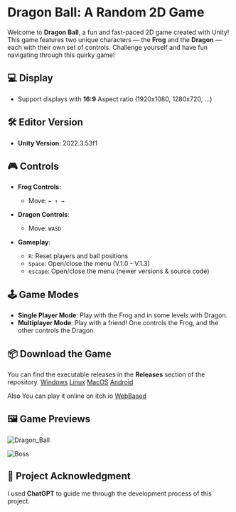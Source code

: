 # Dragon Ball: A Random 2D Game

Welcome to **Dragon Ball**, a fun and fast-paced 2D game created with Unity! This game features two unique characters — the **Frog** and the **Dragon** — each with their own set of controls. Challenge yourself and have fun navigating through this quirky game!

## 💻 Display
- Support displays with **16:9** Aspect ratio (1920x1080, 1280x720, ...)

## 🛠️ Editor Version

- **Unity Version**: 2022.3.53f1

## 🎮 Controls

- **Frog Controls**:  
  - Move: `← ↑ →`
  
- **Dragon Controls**:  
  - Move: `WASD`

- **Gameplay**:
  - `R`: Reset players and ball positions
  - `Space`: Open/close the menu (V.1.0 - V.1.3)
  - `escape`: Open/close the menu (newer versions & source code)
  
## 🕹️ Game Modes

- **Single Player Mode**: Play with the Frog and in some levels with Dragon.
- **Multiplayer Mode**: Play with a friend! One controls the Frog, and the other controls the Dragon.

## 📦 Download the Game

You can find the executable releases in the **Releases** section of the repository. [Windows](https://github.com/RezaTaheri01/dragon-ball/releases?q=Windows&expanded=true) [Linux](https://github.com/RezaTaheri01/dragon-ball/releases?q=Linux&expanded=true) [MacOS](https://github.com/RezaTaheri01/dragon-ball/releases?q=MacOS&expanded=true) [Android](https://github.com/RezaTaheri01/dragon-ball/releases?q=Android&expanded=true)

Also You can play it online on itch.io [WebBased](https://aghreza.itch.io/dragon-ball)

## 🖼️ Game Previews

![Dragon_Ball](https://github.com/user-attachments/assets/f6bc7390-2f32-4230-8a12-dbeafc6a6005)

![Boss](https://github.com/user-attachments/assets/fe728dde-b8f1-4347-b5af-bbb92d62252a)


## 💬 Project Acknowledgment

I used **ChatGPT** to guide me through the development process of this project.
